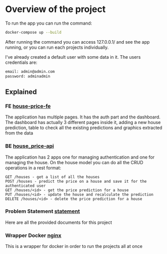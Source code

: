 # Overview of the project

To run the app you can run the command:
```sh
docker-compose up --build
```
After running the command you can access 127.0.0.1/ and see the app running, or you can run each projects individually.

I've already created a default user with some data in it. The users credentials are:
```html
email: admin@admin.com 
password: adminadmin
```

## Explained

### FE [house-price-fe](https://github.com/galoscar07/HouseEvaluation/tree/main/housing-price-fe)

The application has multiple pages. It has the auth part and the dashboard. The dashboard has actually 3 different pages inside it,
adding a new house prediction, table to check all the existing predictions and graphics extracted from the data

### BE [house_price-api](https://github.com/galoscar07/HouseEvaluation/tree/main/housing_price_api)

The application has 2 apps one for managing authentication and one for managing the house. On the house model you can do all the CRUD operations in a rest format:
```shell
GET /houses - get a list of all the houses
POST /houses - predict the price on a house and save it for the authenticated user
GET /houses/<id> - get the price prediction for a house
PUT /houses/<id> - update the house and recalculate the prediction
DELETE /houses/<id> - delete the price prediction for a house
```

### Problem Statement [statement](https://github.com/galoscar07/HouseEvaluation/tree/main/statement)

Here are all the provided documents for this project


### Wrapper Docker [nginx](https://github.com/galoscar07/HouseEvaluation/tree/main/nginx)

This is a wrapper for docker in order to run the projects all at once
